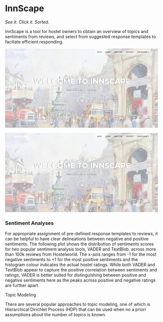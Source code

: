 # InnScape
*See it. Click it. Sorted.*

InnScape is a tool for hostel owners to obtain an overview of topics and sentiments from reviews, and select from suggested response templates to faciliate efficient responding. 

<p align="center">
  <img src="https://raw.githubusercontent.com/benjaminchew/InnScape/master/Figures/InnScape.png"></img>
</p>
  
![InnScape](https://raw.githubusercontent.com/benjaminchew/InnScape/master/Figures/InnScape.png)


### Sentiment Analyses

For appropriate assignment of pre-defined response templates to reviews, it can be helpful to have clear delineations between negative and positive sentiments. The following plot shows the distribution of sentiments scores for two popular sentiment analysis tools, VADER and TextBlob, across more than 100k reviews from Hostelworld. The x-axis ranges from -1 for the most negative sentiments to +1 for the most positive sentiments and the histogram colour indicates the actual hostel ratings. While both VADER and TextBlob appear to capture the positive correlation between sentiments and ratings, VADER is better suited for distinguishing between positive and negative sentiments here as the peaks across positive and negative ratings are further apart. 

<p align="center>![Sentiment](https://raw.githubusercontent.com/benjaminchew/InnScape/master/Figures/VaderBlob.png)</p>

### Topic Modeling

There are several popular approaches to topic modeling, one of which is Hierarchical Dirichlet Process (HDP) that can be used when no a priori assumptions about the number of topics is known.

<p align="center>![HDP](https://raw.githubusercontent.com/benjaminchew/InnScape/master/Figures/HDP.png)</p>
